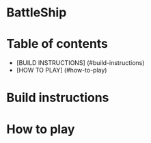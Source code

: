 # BattleShip

# Table of contents
* [BUILD INSTRUCTIONS] (#build-instructions)
* [HOW TO PLAY] (#how-to-play)

# Build instructions

# How to play
